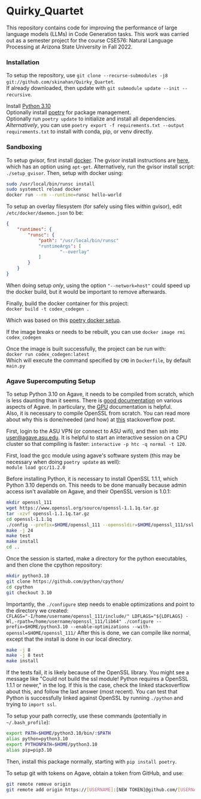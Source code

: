 # Quirky_Quartet
This repository contains code for improving the performance of large language models (LLMs) in Code Generation tasks. This work was carried out as a semester project for the course CSE576: Natural Language Processing at Arizona State University in Fall 2022.  

### Installation 

To setup the repository, use `git clone --recurse-submodules -j8 git://github.com/skinahan/Quirky_Quartet`.  
If already downloaded, then update with `git submodule update --init --recursive`.

Install [Python 3.10](https://www.python.org/downloads/)  
Optionally install [poetry](https://python-poetry.org/) for package management.  
Optionally run `poetry update` to initialize and install all dependencies.  
_Alternatively_, you can use `poetry export -f requirements.txt --output requirements.txt` to install with conda, pip, or venv directly.  


### Sandboxing

To setup gvisor, first install [docker](https://docs.docker.com/engine/install/).
The gvisor install instructions are [here](https://gvisor.dev/docs/user_guide/install/), which has an option using `apt-get`.
Alternatively, run the gvisor install script: `./setup_gvisor`.
Then, setup with docker using:
``` bash
sudo /usr/local/bin/runsc install
sudo systemctl reload docker
docker run --rm --runtime=runsc hello-world
```

To setup an overlay filesystem (for safely using files within gvisor), edit `/etc/docker/daemon.json` to be:  
``` json
{
    "runtimes": {
        "runsc": {
            "path": "/usr/local/bin/runsc"
            "runtimeArgs": [
                    "--overlay"
            ]
        }
    }
}
```
When doing setup _only_, using the option `"--network=host"` could speed up the docker build, but it would be important to remove afterwards. 

Finally, build the docker container for this project:  
`docker build -t codex_codegen .`

Which was based on this [poetry docker setup](https://stackoverflow.com/questions/53835198/integrating-python-poetry-with-docker).  

If the image breaks or needs to be rebuilt, you can use `docker image rmi codex_codegen`

Once the image is built successfully, the project can be run with:  
`docker run codex_codegen:latest`  
Which will execute the command specified by `CMD` in `Dockerfile`, by default `main.py`  

### Agave Supercomputing Setup

To setup Python 3.10 on Agave, it needs to be compiled from scratch, which is less daunting than it seems. There is [good documentation](https://asurc.atlassian.net/wiki/spaces/RC/overview) on various aspects of Agave. In particulary, the [GPU](https://asurc.atlassian.net/wiki/spaces/RC/pages/45678646/Using+Graphics+Processing+Units+GPUs) documentation is helpful.  
Also, it is necessary to compile OpenSSL from scratch.
You can read more about why this is done/needed (and how) at [this](https://stackoverflow.com/questions/5937337/building-python-with-ssl-support-in-non-standard-location) stackoverflow post.  

First, login to the ASU VPN (or connect to ASU wifi), and then ssh into user@agave.asu.edu.
It is helpful to start an interactive session on a CPU cluster so that compiling is faster: `interactive -p htc -q normal -t 120`.  

First, load the gcc module using agave's software system (this may be necessary when doing `poetry update` as well):  
`module load gcc/11.2.0`  

Before installing Python, it is necessary to install OpenSSL 1.1.1, which Python 3.10 depends on. This needs to be done manually because admin access isn't available on Agave, and their OpenSSL version is 1.0.1:  
``` bash
mkdir openssl_111
wget https://www.openssl.org/source/openssl-1.1.1q.tar.gz
tar -xzvf openssl-1.1.1q.tar.gz
cd openssl-1.1.1q
./config --prefix=$HOME/openssl_111 --openssldir=$HOME/openssl_111/ssl
make -j 24
make test
make install
cd ..
```

Once the session is started, make a directory for the python executables, and then clone the cpython repository:
``` bash
mkdir python3.10
git clone https://github.com/python/cpython/
cd cpython
git checkout 3.10
```  
Importantly, the `./configure` step needs to enable optimizations and point to the directory we created:  
`CFLAGS="-I/home/username/openssl_111/include/" LDFLAGS="${LDFLAGS} -Wl,-rpath=/home/username/openssl_111/lib64" ./configure --prefix=$HOME/python3.10 --enable-optimizations --with-openssl=$HOME/openssl_111/`
After this is done, we can compile like normal, except that the install is done in our local directory.
``` bash
make -j 8
make -j 8 test
make install
```
If the tests fail, it is likely because of the OpenSSL library. You might see a message like "Could not build the ssl module!  Python requires a OpenSSL 1.1.1 or newer," in the log. If this is the case, check the linked stackoverflow about this, and follow the last answer (most recent). You can test that Python is successfully linked against OpenSSL by running `./python` and trying to `import ssl`.

To setup your path correctly, use these commands (potentially in `~/.bash_profile`):  
``` bash
export PATH=$HOME/python3.10/bin/:$PATH
alias python=python3.10
export PYTHONPATH=$HOME/python3.10
alias pip=pip3.10
```  
Then, install this package normally, starting with `pip install poetry`.


To setup git with tokens on Agave, obtain a token from GitHub, and use:
``` bash
git remote remove origin
git remote add origin https://[USERNAME]:[NEW TOKEN]@github.com/[USERNAME]/[REPO].git
```

